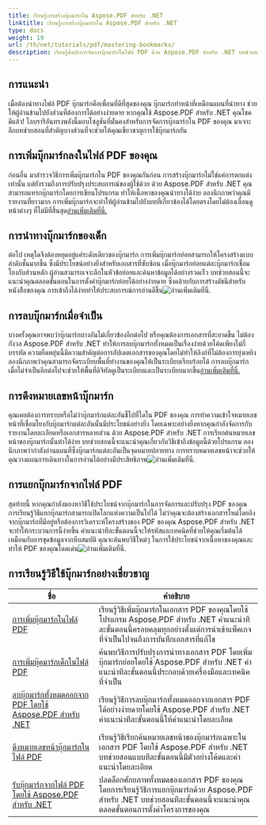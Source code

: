 ```yaml
---
title: เรียนรู้การสร้างบุ๊กมาร์กใน Aspose.PDF สำหรับ .NET
linktitle: เรียนรู้การสร้างบุ๊กมาร์กใน Aspose.PDF สำหรับ .NET
type: docs
weight: 19
url: /th/net/tutorials/pdf/mastering-bookmarks/
description: เรียนรู้ศิลปะการจัดการบุ๊กมาร์กในไฟล์ PDF ด้วย Aspose.PDF สำหรับ .NET บทช่วยสอนของเราครอบคลุมทุกอย่างตั้งแต่การเพิ่มไปจนถึงการลบบุ๊กมาร์กอย่างราบรื่น
---
```

## การแนะนำ

เมื่อต้องนำทางไฟล์ PDF บุ๊กมาร์กคือเพื่อนที่ดีที่สุดของคุณ บุ๊กมาร์กทำหน้าที่เหมือนแผนที่นำทาง ช่วยให้ผู้อ่านข้ามไปยังส่วนที่ต้องการได้อย่างง่ายดาย หากคุณใช้ Aspose.PDF สำหรับ .NET คุณโชคดีแล้ว! ไลบรารีอันทรงพลังนี้มอบโซลูชันที่มั่นคงสำหรับการจัดการบุ๊กมาร์กใน PDF ของคุณ มาเจาะลึกบทช่วยสอนที่สำคัญบางส่วนที่จะช่วยให้คุณเชี่ยวชาญการใช้บุ๊กมาร์กกัน

## การเพิ่มบุ๊กมาร์กลงในไฟล์ PDF ของคุณ

ก่อนอื่น มาสำรวจวิธีการเพิ่มบุ๊กมาร์กใน PDF ของคุณกันก่อน การสร้างบุ๊กมาร์กไม่ใช่แค่การตกแต่งเท่านั้น แต่ยังรวมถึงการปรับปรุงประสบการณ์ของผู้ใช้ด้วย ด้วย Aspose.PDF สำหรับ .NET คุณสามารถแทรกบุ๊กมาร์กโดยการเขียนโปรแกรม ทำให้เนื้อหาของคุณนำทางได้ง่าย ลองนึกภาพว่าคุณมีรายงานที่ยาวมาก การเพิ่มบุ๊กมาร์กจะทำให้ผู้อ่านข้ามไปยังบทที่เกี่ยวข้องได้โดยตรงโดยไม่ต้องเลื่อนดูหน้าต่างๆ ที่ไม่มีที่สิ้นสุด[อ่านเพิ่มเติมที่นี่.](./adding-bookmark/)

## การนำทางบุ๊กมาร์กของเด็ก

 ต่อไป เหตุใดจึงต้องหยุดอยู่แค่ระดับเดียวของบุ๊กมาร์ก การเพิ่มบุ๊กมาร์กย่อยสามารถให้โครงสร้างแบบลำดับชั้นมากขึ้น ซึ่งมีประโยชน์อย่างยิ่งสำหรับเอกสารที่ซับซ้อน เมื่อบุ๊กมาร์กย่อยแต่ละบุ๊กมาร์กเชื่อมโยงกับส่วนหลัก ผู้อ่านสามารถเจาะลึกในหัวข้อย่อยและค้นหาข้อมูลได้อย่างรวดเร็ว บทช่วยสอนนี้จะแนะนำคุณตลอดขั้นตอนในการตั้งค่าบุ๊กมาร์กย่อยได้อย่างง่ายดาย ซึ่งคล้ายกับการสร้างดัชนีสำหรับหนังสือของคุณ การเข้าถึงได้ง่ายทำให้ประสบการณ์การอ่านดีขึ้น![อ่านเพิ่มเติมที่นี่.](./adding-child-bookmark/)

## การลบบุ๊กมาร์กเมื่อจำเป็น

บางครั้งคุณอาจพบว่าบุ๊กมาร์กบางอันไม่เกี่ยวข้องอีกต่อไป หรือคุณต้องการเอกสารที่สะอาดขึ้น ไม่ต้องกังวล Aspose.PDF สำหรับ .NET ทำให้การลบบุ๊กมาร์กทั้งหมดเป็นเรื่องง่ายด้วยโค้ดเพียงไม่กี่บรรทัด ความยืดหยุ่นนี้มีความสำคัญต่อการอัปเดตเอกสารของคุณโดยไม่ทำให้ลิงก์ที่ไม่ต้องการยุ่งเหยิง ลองนึกภาพว่าคุณสามารถจัดระเบียบพื้นที่ทำงานของคุณให้เป็นระเบียบเรียบร้อยได้ การลบบุ๊กมาร์กเมื่อไม่จำเป็นอีกต่อไปจะช่วยให้พื้นที่ดิจิทัลดูเป็นระเบียบและเป็นระเบียบมากขึ้น[อ่านเพิ่มเติมที่นี่.](./remove-all-bookmarks/)

## การดึงหมายเลขหน้าบุ๊กมาร์ก

คุณเคยต้องการทราบหรือไม่ว่าบุ๊กมาร์กแต่ละอันชี้ไปที่ใดใน PDF ของคุณ การทำความเข้าใจหมายเลขหน้าที่เชื่อมโยงกับบุ๊กมาร์กแต่ละอันนั้นมีประโยชน์อย่างยิ่ง โดยเฉพาะอย่างยิ่งหากคุณกำลังจัดการกับรายงานโดยละเอียดหรือเอกสารหลายส่วน ด้วย Aspose.PDF สำหรับ .NET การเรียกค้นหมายเลขหน้าของบุ๊กมาร์กนั้นทำได้ง่าย บทช่วยสอนนี้จะแนะนำคุณเกี่ยวกับวิธีเข้าถึงข้อมูลนี้ด้วยโปรแกรม ลองนึกภาพว่ากำลังอ่านแผนที่ซึ่งบุ๊กมาร์กแต่ละอันเป็นจุดหมายปลายทาง การทราบหมายเลขหน้าจะช่วยให้คุณวางแผนการเดินทางในการอ่านได้อย่างมีประสิทธิภาพ![อ่านเพิ่มเติมที่นี่.](./retrieve-bookmark-page-number/)

## การแยกบุ๊กมาร์กจากไฟล์ PDF

สุดท้ายนี้ หากคุณกำลังมองหาวิธีใช้ประโยชน์จากบุ๊กมาร์กในการจัดการและปรับปรุง PDF ของคุณ การเรียนรู้วิธีแยกบุ๊กมาร์กสามารถเปิดโลกแห่งความเป็นไปได้ ไม่ว่าคุณจะต้องสร้างเอกสารใหม่โดยอิงจากบุ๊กมาร์กที่มีอยู่หรือต้องการวิเคราะห์โครงสร้างของ PDF ของคุณ Aspose.PDF สำหรับ .NET จะทำให้กระบวนการนี้ง่ายขึ้น คำแนะนำทีละขั้นตอนนี้จะให้รหัสและเทคนิคที่ช่วยให้คุณเริ่มต้นได้ เหมือนกับการขุดข้อมูลจากหีบสมบัติ คุณจะค้นพบวิธีใหม่ๆ ในการใช้ประโยชน์จากเนื้อหาของคุณและทำให้ PDF ของคุณโดดเด่น![อ่านเพิ่มเติมที่นี่.](./get-bookmarks-from-pdf-files/)

## การเรียนรู้วิธีใช้บุ๊กมาร์กอย่างเชี่ยวชาญ
| ชื่อ | คำอธิบาย |
| --- | --- | 
| [การเพิ่มบุ๊กมาร์กในไฟล์ PDF](./adding-bookmark/) | เรียนรู้วิธีเพิ่มบุ๊กมาร์กในเอกสาร PDF ของคุณโดยใช้โปรแกรม Aspose.PDF สำหรับ .NET คำแนะนำทีละขั้นตอนนี้ครอบคลุมทุกอย่างตั้งแต่การนำเข้าแพ็คเกจที่จำเป็นไปจนถึงการบันทึกเอกสารที่แก้ไข |  
| [การเพิ่มบุ๊คมาร์กเด็กในไฟล์ PDF](./adding-child-bookmark/) | ค้นพบวิธีการปรับปรุงการนำทางเอกสาร PDF โดยเพิ่มบุ๊กมาร์กย่อยโดยใช้ Aspose.PDF สำหรับ .NET คำแนะนำทีละขั้นตอนนี้ประกอบด้วยเครื่องมือและเทคนิคที่จำเป็น |  
| [ลบบุ๊กมาร์กทั้งหมดออกจาก PDF โดยใช้ Aspose.PDF สำหรับ .NET](./remove-all-bookmarks/) | เรียนรู้วิธีการลบบุ๊กมาร์กทั้งหมดออกจากเอกสาร PDF ได้อย่างง่ายดายโดยใช้ Aspose.PDF สำหรับ .NET คำแนะนำทีละขั้นตอนนี้ให้คำแนะนำโดยละเอียด |  
| [ดึงหมายเลขหน้าบุ๊กมาร์กในไฟล์ PDF](./retrieve-bookmark-page-number/) | เรียนรู้วิธีเรียกค้นหมายเลขหน้าของบุ๊กมาร์กเฉพาะในเอกสาร PDF โดยใช้ Aspose.PDF สำหรับ .NET บทช่วยสอนแบบทีละขั้นตอนนี้มีตัวอย่างโค้ดและคำแนะนำโดยละเอียด |  
| [รับบุ๊กมาร์กจากไฟล์ PDF โดยใช้ Aspose.PDF สำหรับ .NET](./get-bookmarks-from-pdf-files/) | ปลดล็อกศักยภาพทั้งหมดของเอกสาร PDF ของคุณโดยการเรียนรู้วิธีการแยกบุ๊กมาร์กด้วย Aspose.PDF สำหรับ .NET บทช่วยสอนทีละขั้นตอนนี้จะแนะนำคุณตลอดขั้นตอนการตั้งค่าโครงการของคุณ |  